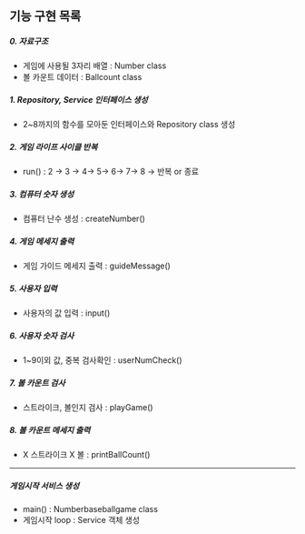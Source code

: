 기능 구현 목록
---
 
##### 0. 자료구조
- 게임에 사용될 3자리 배열 : Number class
- 볼 카운트 데이터        : Ballcount class

##### 1. Repository, Service 인터페이스 생성
- 2~8까지의 함수를 모아둔 인터페이스와 Repository class 생성

##### 2. 게임 라이프 사이클 반복
- run() : 2 -> 3 -> 4-> 5-> 6-> 7-> 8 -> 반복 or 종료

##### 3. 컴퓨터 숫자 생성
- 컴퓨터 난수 생성 : createNumber()

##### 4. 게임 메세지 출력
- 게임 가이드 메세지 출력 : guideMessage()

##### 5. 사용자 입력
- 사용자의 값 입력 : input()

##### 6. 사용자 숫자 검사
- 1~9이외 값, 중복 검사확인 : userNumCheck()

##### 7. 볼 카운트 검사
- 스트라이크, 볼인지 검사 : playGame()

##### 8. 볼 카운트 메세지 출력
- X 스트라이크 X 볼 : printBallCount()
---

##### 게임시작 서비스 생성 
- main() : Numberbaseballgame class
- 게임시작 loop : Service 객체 생성

